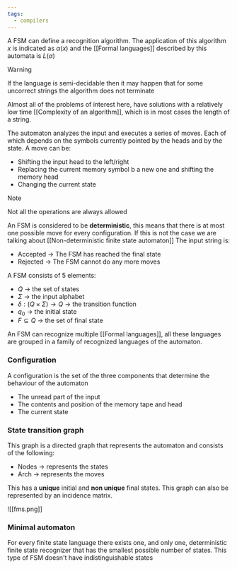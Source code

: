 ```yaml
---
tags:
  - compilers
---
```

A FSM can define a recognition algorithm. The application of this algorithm $x$ is indicated as $\alpha(x)$ and the [[Formal languages]] described by this automata is $L(\alpha)$

>[!warning]
>If the language is semi-decidable then it may happen that for some uncorrect strings the algorithm does not terminate 

Almost all of the problems of interest here, have solutions with a relatively low time [[Complexity of an algorithm]], which is in most cases the length of a string.

The automaton analyzes the input and executes a series of moves. Each of which depends on the symbols currently pointed by the heads and by the state. A move can be:
- Shifting the input head to the left/right
- Replacing the current memory symbol b a new one and shifting the memory head
- Changing the current state

>[!note]
>Not all the operations are always allowed

An FSM is considered to be **deterministic**, this means that there is at most one possible move for every configuration. If this is not the case we are talking about [[Non-deterministic finite state automaton]] The input string is:
- Accepted -> The FSM has reached the final state
- Rejected -> The FSM cannot do any more moves

A FSM consists of 5 elements:
- $Q$ -> the set of states
- $\Sigma$ -> the input alphabet
- $\delta:(Q\times\Sigma)\to Q$ -> the transition function
- $q_{0}$ -> the initial state
- $F \subseteq Q$ -> the set of final state

An FSM can recognize multiple [[Formal languages]], all these languages are grouped in a family of recognized languages of the automaton. 
### Configuration

A configuration is the set of the three components that determine the behaviour of the automaton 
- The unread part of the input
- The contents and position of the memory tape and head
- The current state
### State transition graph

This graph is a directed graph that represents the automaton and consists of the following:
- Nodes -> represents the states
- Arch -> represents the moves

This has a **unique** initial and **non unique** final states. This graph can also be represented by an incidence matrix.

![[fms.png]]

### Minimal automaton

For every finite state language there exists one, and only one, deterministic finite state recognizer that has the smallest possible number of states. This type of FSM doesn't have indistinguishable states
